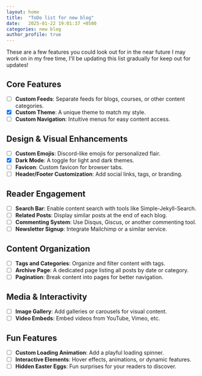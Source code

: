 ```yaml
---
layout: home
title:  "ToDo list for new blog"
date:   2025-01-22 19:01:37 +0500
categories: new blog
author_profile: true
---
```


These are a few features you could look out for in the near future I may work on in my free time, I'll be updating this list gradually for keep out for updates!

## Core Features
- [ ] **Custom Feeds**: Separate feeds for blogs, courses, or other content categories.
- [x] **Custom Theme**: A unique theme to match my style.
- [ ] **Custom Navigation**: Intuitive menus for easy content access.

## Design & Visual Enhancements
- [ ] **Custom Emojis**: Discord-like emojis for personalized flair.
- [x] **Dark Mode**: A toggle for light and dark themes.
- [ ] **Favicon**: Custom favicon for browser tabs.
- [ ] **Header/Footer Customization**: Add social links, tags, or branding.

## Reader Engagement
- [ ] **Search Bar**: Enable content search with tools like Simple-Jekyll-Search.
- [ ] **Related Posts**: Display similar posts at the end of each blog.
- [ ] **Commenting System**: Use Disqus, Giscus, or another commenting tool.
- [ ] **Newsletter Signup**: Integrate Mailchimp or a similar service.

## Content Organization
- [ ] **Tags and Categories**: Organize and filter content with tags.
- [ ] **Archive Page**: A dedicated page listing all posts by date or category.
- [ ] **Pagination**: Break content into pages for better navigation.

## Media & Interactivity
- [ ] **Image Gallery**: Add galleries or carousels for visual content.
- [ ] **Video Embeds**: Embed videos from YouTube, Vimeo, etc.

## Fun Features
- [ ] **Custom Loading Animation**: Add a playful loading spinner.
- [ ] **Interactive Elements**: Hover effects, animations, or dynamic features.
- [ ] **Hidden Easter Eggs**: Fun surprises for your readers to discover.
